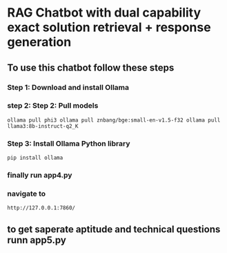 # RAG Chatbot with dual capability exact solution retrieval + response generation 
## To use this chatbot follow these steps
### Step 1: Download and install Ollama
### step 2: Step 2: Pull models
`
ollama pull phi3
ollama pull znbang/bge:small-en-v1.5-f32
ollama pull llama3:8b-instruct-q2_K
`
### Step 3: Install Ollama Python library
`pip install ollama`



### finally run app4.py 
### navigate to
` http://127.0.0.1:7860/ `

## to get saperate aptitude and technical questions runn app5.py